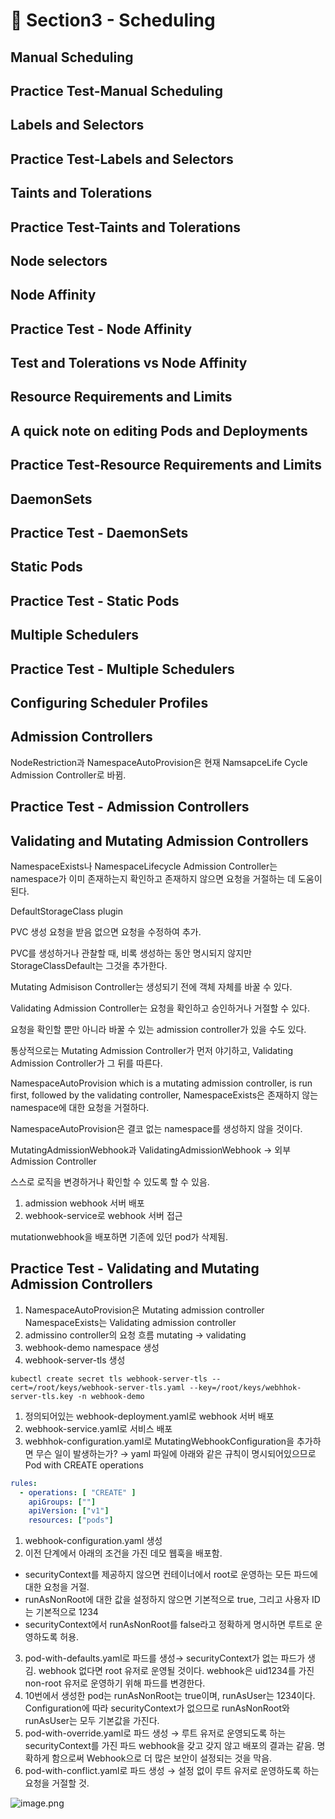 # 🍨 Section3 - Scheduling

## Manual Scheduling


## Practice Test-Manual Scheduling


## Labels and Selectors


## Practice Test-Labels and Selectors


## Taints and Tolerations


## Practice Test-Taints and Tolerations


## Node selectors


## Node Affinity


## Practice Test - Node Affinity


## Test and Tolerations vs Node Affinity


## Resource Requirements and Limits


## A quick note on editing Pods and Deployments


## Practice Test-Resource Requirements and Limits


## DaemonSets


## Practice Test - DaemonSets


## Static Pods


## Practice Test - Static Pods


## Multiple Schedulers


## Practice Test - Multiple Schedulers


## Configuring Scheduler Profiles


## Admission Controllers


NodeRestriction과 NamespaceAutoProvision은 현재 NamsapceLife Cycle Admission Controller로 바뀜.


## Practice Test - Admission Controllers


## Validating and Mutating Admission Controllers


NamespaceExists나 NamespaceLifecycle Admission Controller는 namespace가 이미 존재하는지 확인하고 존재하지 않으면 요청을 거절하는 데 도움이 된다.


DefaultStorageClass plugin


PVC 생성 요청을 받음 없으면 요청을 수정하여 추가.


PVC를 생성하거나 관찰할 때, 비록 생성하는 동안 명시되지 않지만 StorageClassDefault는 그것을 추가한다.


Mutating Admisison Controller는 생성되기 전에 객체 자체를 바꿀 수 있다.


Validating Admission Controller는 요청을 확인하고 승인하거나 거절할 수 있다.


요청을 확인할 뿐만 아니라 바꿀 수 있는 admission controller가 있을 수도 있다.


통상적으로는 Mutating Admission Controller가 먼저 야기하고, Validating Admission Controller가 그 뒤를 따른다.


NamespaceAutoProvision which is a mutating admission controller, is run first, followed by the validating controller, NamespaceExists은 존재하지 않는 namespace에 대한 요청을 거절하다.


NamespaceAutoProvision은 결코 없는 namespace를 생성하지 않을 것이다.


MutatingAdmissionWebhook과 ValidatingAdmissionWebhook → 외부 Admission Controller


스스로 로직을 변경하거나 확인할 수 있도록 할 수 있음.

1. admission webhook 서버 배포
2. webhook-service로 webhook 서버 접근

mutationwebhook을 배포하면 기존에 있던 pod가 삭제됨.


## Practice Test - Validating and Mutating Admission Controllers

1. NamespaceAutoProvision은 Mutating admission controller
NamespaceExists는 Validating admission controller
2. admissino controller의 요청 흐름
mutating → validating
3. webhook-demo namespace 생성
4. webhook-server-tls 생성

```shell
kubectl create secret tls webhook-server-tls --cert=/root/keys/webhook-server-tls.yaml --key=/root/keys/webhhok-server-tls.key -n webhook-demo
```

1. 정의되어있는 webhook-deployment.yaml로 webhook 서버 배포
2. webhook-service.yaml로 서비스 배포
3. webhhok-configuration.yaml로 MutatingWebhookConfiguration을 추가하면 무슨 일이 발생하는가?
→ yaml 파일에 아래와 같은 규칙이 명시되어있으므로 Pod with CREATE operations

```yaml
rules:
  - operations: [ "CREATE" ]
    apiGroups: [""]
    apiVersion: ["v1"]
    resources: ["pods"]
```

1. webhook-configuration.yaml 생성
2. 이전 단계에서 아래의 조건을 가진 데모 웹훅을 배포함.
- securityContext를 제공하지 않으면 컨테이너에서 root로 운영하는 모든 파드에 대한 요청을 거절.
- runAsNonRoot에 대한 값을 설정하지 않으면 기본적으로 true, 그리고 사용자 ID는 기본적으로 1234
- securityContext에서 runAsNonRoot를 false라고 정확하게 명시하면 루트로 운영하도록 허용.
3. pod-with-defaults.yaml로 파드를 생성→ securityContext가 없는 파드가 생김.
webhook 없다면 root 유저로 운영될 것이다. webhook은 uid1234를 가진 non-root 유저로 운영하기 위해 파드를 변경한다.
4. 10번에서 생성한 pod는 runAsNonRoot는 true이며, runAsUser는 1234이다.
Configuration에 따라 securityContext가 없으므로 runAsNonRoot와 runAsUser는 모두 기본값을 가진다.
5. pod-with-override.yaml로 파드 생성 → 루트 유저로 운영되도록 하는 securityContext를 가진 파드
webhook을 갖고 갖지 않고 배포의 결과는 같음.
명확하게 함으로써 Webhook으로 더 많은 보안이 설정되는 것을 막음.
6. pod-with-conflict.yaml로 파드 생성 → 
설정 없이 루트 유저로 운영하도록 하는 요청을 거절할 것.

![image.png](https://prod-files-secure.s3.us-west-2.amazonaws.com/b2ea2032-00e9-4883-a13b-cb03cf5b2334/501c3b54-0de4-44d6-afe6-eca0c6373e4f/image.png?X-Amz-Algorithm=AWS4-HMAC-SHA256&X-Amz-Content-Sha256=UNSIGNED-PAYLOAD&X-Amz-Credential=ASIAZI2LB46675IZ3G2L%2F20250307%2Fus-west-2%2Fs3%2Faws4_request&X-Amz-Date=20250307T140805Z&X-Amz-Expires=3600&X-Amz-Security-Token=IQoJb3JpZ2luX2VjEP3%2F%2F%2F%2F%2F%2F%2F%2F%2F%2FwEaCXVzLXdlc3QtMiJHMEUCIQCJeYz4yyKbs8nvVTlUPEo8SBfGGhEe4gNVNEiMQ92cAwIgNWHGOA7hB5d6apfPJMBG%2FaeYC3nVWwagxcZcpfplT3wq%2FwMIRhAAGgw2Mzc0MjMxODM4MDUiDGMe2J0JY8Fevj73ECrcA9pT4t0lFAzWhVQJW6lZWRSLmPkvfosfPOas05C9c0VHymUU%2F7k%2Fz6oLHDfmbqTPMzu5im6kPcVka9OdUMz9NfH2sUvJ6hXjHoFDmpOGKDEFQWWK4ZCUC19ixRXVkP4m6UHEO2VpnSyePKnxPGVZK%2FCao9CtvH7wHoIn2dfzX0pC4wAfZmMW9PUQCdKWxz%2Fxyiqe4QvSJyBRQE95gyJ5yWDZq11PxBRiqxepDpgcDkfs2ROMgRDnfvUa1nKY6KSy0DKhrcsqIQ2g41CVqYvVHBVOP4YR1PgTnt2xcs9yJIrVzRXz0CyzPNnNa3rCOtf5rdPApOFxdLpmgM%2Biqs6UlSbOWqM6YBzY%2FNMMe9UYjEOG%2Bk3k6O6OFpDrwqNtDBLC4z6GCOdrSG7WKNxQOY60cTcviAPBodkJuIR%2BDqUdfq%2FH781HToHRk9mfljjJNyw10taiRybjxNnTqYI9X%2FLlK1sGbyPVhYNUB24WlBOpDqhxCbVWik5jDJS6flOWNfTDLD5AVIueIjTrXz9e1nzH7esecIbPLMKVl2rqFJRO29Ufqdhld%2BkSADZovheCfK9EUtVKiUY4fnW6rnIuTQg%2B1tF2LuG%2BQbczgoc6e23NvDFxLTNpkcMYpHwYXWVtMMvfq74GOqUBO3UpFZ53o66xecjvPLKW5CThS3Fskx5smg2KjPzqKb%2BonuKlN5Rj3FJcoT7IFxWDUvzN5l7bZf7ikjLE4EiTsDOsBTLJMsbrBreRtuA1ywSrpbW12SG9MbfxSMpgQ9UC9Iqq8Y%2FxdCP7g3w5l%2FAgD2Ha4X2F8WvNgTwq7LpKgAN8u0nvyL9mDaSbnhJlACdjKWeXBDumuofawv0GQpUa7%2BNSbivG&X-Amz-Signature=ebb353ac07bdb82f5f3d4289cc804a1e249420acbfc9f5e6f728a318ca12fd93&X-Amz-SignedHeaders=host&x-id=GetObject)

